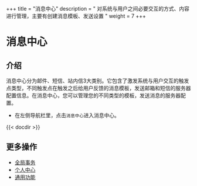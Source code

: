 ﻿+++
title = "消息中心"
description = " 对系统与用户之间必要交互的方式、内容进行管理，主要有创建消息模板、发送设置 "
weight = 7
+++

# 消息中心

<h2 id="1">介绍</h2>

消息中心分为邮件、短信、站内信3大类别。它包含了激发系统与用户交互的触发点类型，不同触发点在触发之后给用户反馈的消息模板，发送邮箱和短信的服务器配置信息。在消息中心，您可以管理您的不同类型的模板，发送消息的服务器配置。

- 在左侧导航栏里，点击`消息中心`进入消息中心。


{{< docdir >}}


## 更多操作
- [全局事务](..//global-transaction)
- [个人中心](..//person)
- [通用功能](..//common)

